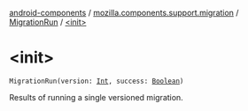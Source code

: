 [android-components](../../index.md) / [mozilla.components.support.migration](../index.md) / [MigrationRun](index.md) / [&lt;init&gt;](./-init-.md)

# &lt;init&gt;

`MigrationRun(version: `[`Int`](https://kotlinlang.org/api/latest/jvm/stdlib/kotlin/-int/index.html)`, success: `[`Boolean`](https://kotlinlang.org/api/latest/jvm/stdlib/kotlin/-boolean/index.html)`)`

Results of running a single versioned migration.

